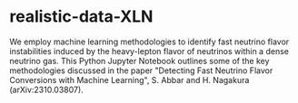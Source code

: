 # realistic-data-XLN
We employ machine learning methodologies to identify fast neutrino flavor instabilities induced by the heavy-lepton flavor of neutrinos within a dense neutrino gas. This Python Jupyter Notebook outlines some of the key methodologies discussed in the paper "Detecting Fast Neutrino Flavor Conversions with Machine Learning", S. Abbar and H. Nagakura (arXiv:2310.03807).
